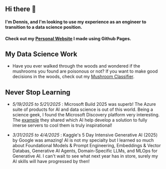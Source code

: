 ## Hi there 👋
#### I'm Dennis, and I'm looking to use my experience as an engineer to transition to a data science position.
#### Check out my [Personal Website](dennis-mott.github.io) I made using Github Pages.

## My Data Science Work
- Have you ever walked through the woods and wondered if the mushrooms you found are poisonous or not? If you want to make good decisions in the woods, check out my [Mushroom Classifier](mushroom_classifier.ipynb). 

## Never Stop Learning
- *5/19/2025 to 5/21/2025* : Microsoft Build 2025 was superb! The Azure suite of products for AI and data science is out of this world. Being a science geek, I found the Microsoft Discovery platform very interesting. The [example](https://news.microsoft.com/source/features/innovation/datacenter-liquid-cooling/#:~:text=Liquid%20cooling%20is%20a%20proven?msockid=330688559fe368fd35cf9a929e9d69d8) they shared which AI help develop a solution to fully imerse servers to cool them is truly inspirational!

- *3/31/2025 to 4/4/2025* : Kaggle's 5 Day Intensive Generative AI (2025) by Google was amazing! AI is not my specialty but I learned so much about Foundational Models & Prompt Engineering, Embeddings & Vector Databas, Generative AI Agents, Domain-Specific LLMs, and MLOps for Generative AI. I can't wait to see what next year has in store, surely my AI skills will have progressed by then!


